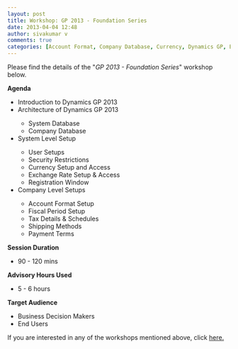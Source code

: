 ```yaml
---
layout: post
title: Workshop: GP 2013 - Foundation Series
date: 2013-04-04 12:48
author: sivakumar v
comments: true
categories: [Account Format, Company Database, Currency, Dynamics GP, Exchange Rates, Fiscal Period, One-One, Payment Terms, Shipping Methods, System Database, System Setup, Tax Details, Uncategorized, Workshops]
---
```

<p>Please find the details of the "<em>GP 2013 - Foundation Series</em>" workshop below.<p><strong>Agenda</strong></p><ul>
<li>Introduction to Dynamics GP 2013</li>
<li>Architecture of Dynamics GP 2013</li>
<ul>
<li>System Database</li>
<li>Company Database</li>
</ul>
<li>System Level Setup</li>
<ul>
<li>User Setups</li>
<li>Security Restrictions</li>
<li>Currency&nbsp;Setup and Access&nbsp;</li>
<li>Exchange Rate Setup &amp;&nbsp;Access</li>
<li>Registration Window</li>
</ul>
<li>Company Level Setups</li>
<ul>
<li>Account Format Setup</li>
<li>Fiscal Period Setup</li>
<li>Tax Details &amp; Schedules</li>
<li>Shipping Methods</li>
<li>Payment Terms</li>
</ul>
</ul><p><strong>Session Duration</strong></p><ul>
<li>90 - 120&nbsp;mins</li>
</ul><p><strong>Advisory Hours Used</strong></p><ul>
<li>5 - 6&nbsp;hours</li>
</ul><p><strong>Target Audience</strong></p><ul>
<li>Business Decision Makers</li>
<li>End Users</li>
</ul><p>If you are interested in any of the workshops mentioned above, click <a href="mailto:blog_ptsdynamics@microsoft.com?Subject=Dynamics%20GP%20Workshops%20-%20Registration&amp;Body=PLEASE%20FILL%20IN%20THE%20FOLLOWING%20DETAILS%0A%0AName%3A%0ACompany%20Name%3A%0APartner%20ID%3A%0AContact%20number%3A%0AEmail%20ID%3A%0AProducts%20interested%20in%3A%0ASessions%20interested%20in%3A">here.</a></p></p>

